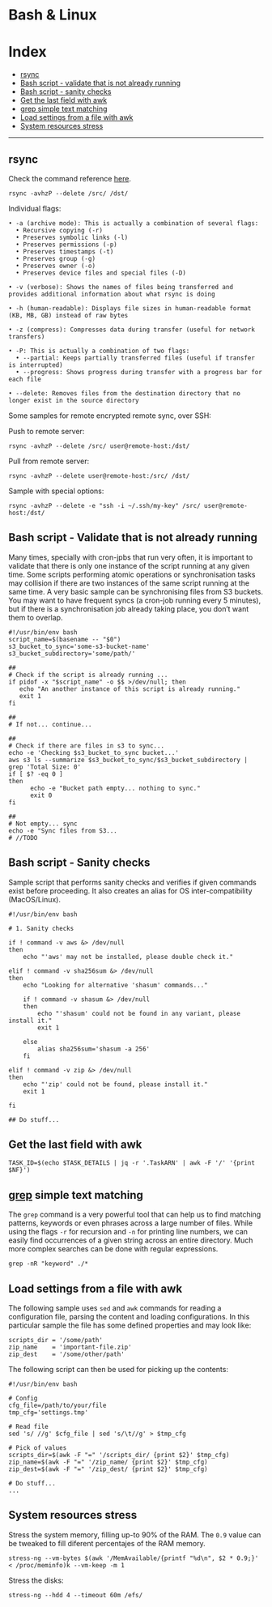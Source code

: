 # Bash & Linux

# Index
- [rsync](#rsync)
- [Bash script - validate that is not already running](#bash-script---validate-that-is-not-already-running)
- [Bash script - sanity checks](#bash-script---sanity-checks)
- [Get the last field with awk](#get-the-last-field-with-awk)
- [grep simple text matching](#grep-simple-text-matching)
- [Load settings from a file with awk](#load-settings-from-a-file-with-awk)
- [System resources stress](#system-resources-stress)

****
## rsync
Check the command reference [here](https://linux.die.net/man/1/rsync).
```
rsync -avhzP --delete /src/ /dst/
```
Individual flags:
```
• -a (archive mode): This is actually a combination of several flags:
  • Recursive copying (-r)
  • Preserves symbolic links (-l)
  • Preserves permissions (-p)
  • Preserves timestamps (-t)
  • Preserves group (-g)
  • Preserves owner (-o)
  • Preserves device files and special files (-D)

• -v (verbose): Shows the names of files being transferred and provides additional information about what rsync is doing

• -h (human-readable): Displays file sizes in human-readable format (KB, MB, GB) instead of raw bytes

• -z (compress): Compresses data during transfer (useful for network transfers)

• -P: This is actually a combination of two flags:
  • --partial: Keeps partially transferred files (useful if transfer is interrupted)
  • --progress: Shows progress during transfer with a progress bar for each file
  
• --delete: Removes files from the destination directory that no longer exist in the source directory
```
Some samples for remote encrypted remote sync, over SSH:

Push to remote server:
```
rsync -avhzP --delete /src/ user@remote-host:/dst/
```

Pull from remote server:
```
rsync -avhzP --delete user@remote-host:/src/ /dst/
```
Sample with special options:
```
rsync -avhzP --delete -e "ssh -i ~/.ssh/my-key" /src/ user@remote-host:/dst/
```

## Bash script - Validate that is not already running
Many times, specially with cron-jpbs that run very often, it is important to validate that there is only one instance of the script running at any given time. Some scripts performing atomic operations or synchronisation tasks may collision if there are two instances of the same script running at the same time. A very basic sample can be synchronising files from S3 buckets. You may want to have frequent syncs (a cron-job running every 5 minutes), but if there is a synchronisation job already taking place, you don’t want them to overlap.
```
#!/usr/bin/env bash
script_name=$(basename -- "$0")
s3_bucket_to_sync='some-s3-bucket-name'
s3_bucket_subdirectory='some/path/'

##
# Check if the script is already running ...
if pidof -x "$script_name" -o $$ >/dev/null; then
   echo "An another instance of this script is already running."
   exit 1
fi

##
# If not... continue...

##
# Check if there are files in s3 to sync...
echo -e 'Checking $s3_bucket_to_sync bucket...'
aws s3 ls --summarize $s3_bucket_to_sync/$s3_bucket_subdirectory | grep 'Total Size: 0'
if [ $? -eq 0 ]
then
      echo -e "Bucket path empty... nothing to sync."
      exit 0
fi

##
# Not empty... sync
echo -e "Sync files from S3...
# //TODO
```

## Bash script - Sanity checks

Sample script that performs sanity checks and verifies if given commands exist before proceeding. It also creates an alias for OS inter-compatibility (MacOS/Linux).

```
#!/usr/bin/env bash

# 1. Sanity checks

if ! command -v aws &> /dev/null
then
    echo "'aws' may not be installed, please double check it."

elif ! command -v sha256sum &> /dev/null
then
    echo "Looking for alternative 'shasum' commands..."

    if ! command -v shasum &> /dev/null
    then
        echo "'shasum' could not be found in any variant, please install it."
        exit 1

    else
        alias sha256sum='shasum -a 256'
    fi

elif ! command -v zip &> /dev/null
then
    echo "'zip' could not be found, please install it."
    exit 1

fi

## Do stuff...
```


## Get the last field with awk
```
TASK_ID=$(echo $TASK_DETAILS | jq -r '.TaskARN' | awk -F '/' '{print $NF}')
```


## [grep](https://linux.die.net/man/1/grep) simple text matching

The ```grep``` command is a very powerful tool that can help us to find matching patterns, keywords or even phrases across a large number of files. While using the flags ```-r``` for recursion and ```-n``` for printing line numbers, we can easily find occurrences of a given string across an entire directory. Much more complex searches can be done with regular expressions.
```
grep -nR "keyword" ./*
```


## Load settings from a file with awk

The following sample uses `sed` and `awk` commands for reading a configuration file, parsing the content and loading configurations. In this particular sample the file has some defined properties and may look like:
```
scripts_dir = '/some/path'
zip_name    = 'important-file.zip'
zip_dest    = '/some/other/path'
```
The following script can then be used for picking up the contents:
```
#!/usr/bin/env bash

# Config
cfg_file=/path/to/your/file
tmp_cfg='settings.tmp'

# Read file
sed 's/ //g' $cfg_file | sed 's/\t//g' > $tmp_cfg

# Pick of values
scripts_dir=$(awk -F "=" '/scripts_dir/ {print $2}' $tmp_cfg)
zip_name=$(awk -F "=" '/zip_name/ {print $2}' $tmp_cfg)
zip_dest=$(awk -F "=" '/zip_dest/ {print $2}' $tmp_cfg)

# Do stuff...
...
```


## System resources stress
Stress the system memory, filling up-to 90% of the RAM. The ```0.9``` value can be tweaked to fill diferent percentajes of the RAM memory.
```
stress-ng --vm-bytes $(awk '/MemAvailable/{printf "%d\n", $2 * 0.9;}' < /proc/meminfo)k --vm-keep -m 1
```
Stress the disks:
```
stress-ng --hdd 4 --timeout 60m /efs/
```

